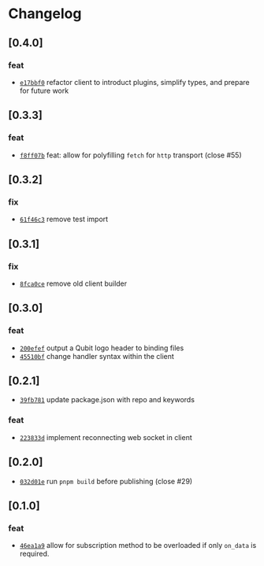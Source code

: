 # Changelog

## \[0.4.0]

### feat

- [`e17bbf0`](https://github.com/andogq/qubit/commit/e17bbf0fb8adce5f488247f298278342add2e478) refactor client to introduct plugins, simplify types, and prepare for future work

## \[0.3.3]

### feat

- [`f8ff07b`](https://github.com/andogq/qubit/commit/f8ff07b8d3b92aef60687b868a04ff08f4a8de2f) feat: allow for polyfilling `fetch` for `http` transport (close #55)

## \[0.3.2]

### fix

- [`61f46c3`](https://github.com/andogq/qubit/commit/61f46c3ad82f4b869579d896697c3c4312154ac2) remove test import

## \[0.3.1]

### fix

- [`8fca0ce`](https://github.com/andogq/qubit/commit/8fca0ceee34786f28c17f5e979dad7f4125d517a) remove old client builder

## \[0.3.0]

### feat

- [`200efef`](https://github.com/andogq/qubit/commit/200efef21d10ed674afb27c336b6a9e2d02f58ad) output a Qubit logo header to binding files
- [`45510bf`](https://github.com/andogq/qubit/commit/45510bfc270c076012f6179a2567ae9c6c9fbff4) change handler syntax within the client

## \[0.2.1]

- [`39fb781`](https://github.com/andogq/qubit/commit/39fb781d89b47b97780cc8683976027a5f127dc7) update package.json with repo and keywords

### feat

- [`223833d`](https://github.com/andogq/qubit/commit/223833d94baf47ac6200bd9db44a7a39af102019) implement reconnecting web socket in client

## \[0.2.0]

- [`032d01e`](https://github.com/andogq/qubit/commit/032d01ef832b437d21b04e9d422204d216fc0397) run `pnpm build` before publishing (close #29)

## \[0.1.0]

### feat

- [`46ea1a9`](https://github.com/andogq/qubit/commit/46ea1a97483357a031ce5229e31d7de3c690e16a) allow for subscription method to be overloaded if only `on_data` is required.
